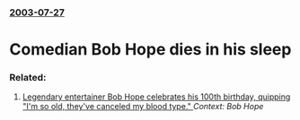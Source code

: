### [2003-07-27](/news/2003/07/27/index.md)

#  Comedian Bob Hope dies in his sleep




### Related:

1. [ Legendary entertainer Bob Hope celebrates his 100th birthday, quipping "I'm so old, they've canceled my blood type." ](/news/2003/05/29/legendary-entertainer-bob-hope-celebrates-his-100th-birthday-quipping-i-m-so-old-they-ve-canceled-my-blood-type.md) _Context: Bob Hope_

